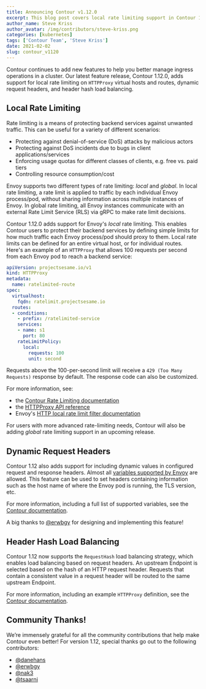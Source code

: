 ```yaml
---
title: Announcing Contour v1.12.0
excerpt: This blog post covers local rate limiting support in Contour 1.12.
author_name: Steve Kriss
author_avatar: /img/contributors/steve-kriss.png
categories: [kubernetes]
tags: ['Contour Team', 'Steve Kriss']
date: 2021-02-02
slug: contour_v1120
---
```


Contour continues to add new features to help you better manage ingress operations in a cluster.
Our latest feature release, Contour 1.12.0, adds support for local rate limiting on `HTTPProxy` virtual hosts and routes, dynamic request headers, and header hash load balancing.

## Local Rate Limiting
Rate limiting is a means of protecting backend services against unwanted traffic.
This can be useful for a variety of different scenarios:
- Protecting against denial-of-service (DoS) attacks by malicious actors
- Protecting against DoS incidents due to bugs in client applications/services
- Enforcing usage quotas for different classes of clients, e.g. free vs. paid tiers
- Controlling resource consumption/cost

Envoy supports two different types of rate limiting: _local_ and _global_.
In local rate limiting, a rate limit is applied to traffic by each individual Envoy process/pod, without sharing information across multiple instances of Envoy.
In global rate limiting, all Envoy instances communicate with an external Rate Limit Service (RLS) via gRPC to make rate limit decisions.

Contour 1.12.0 adds support for Envoy's _local_ rate limiting.
This enables Contour users to protect their backend services by defining simple limits for how much traffic each Envoy process/pod should proxy to them.
Local rate limits can be defined for an entire virtual host, or for individual routes.
Here's an example of an `HTTPProxy` that allows 100 requests per second from each Envoy pod to reach a backend service:

```yaml
apiVersion: projectsesame.io/v1
kind: HTTPProxy
metadata:
  name: ratelimited-route
spec:
  virtualhost:
    fqdn: ratelimit.projectsesame.io
  routes:
  - conditions:
    - prefix: /ratelimited-service
    services:
    - name: s1
      port: 80
    rateLimitPolicy:
      local:
        requests: 100
        unit: second
```

Requests above the 100-per-second limit will receive a `429 (Too Many Requests)` response by default.
The response code can also be customized.

For more information, see:
- the [Contour Rate Limiting documentation](https://projectcontour.io/docs/v1.12.0/config/rate-limiting/)
- the [HTTPProxy API reference](https://projectcontour.io/docs/v1.12.0/config/api/#projectcontour.io/v1.LocalRateLimitPolicy)
- Envoy's [HTTP local rate limit filter documentation](https://www.envoyproxy.io/docs/envoy/v1.17.0/configuration/http/http_filters/local_rate_limit_filter#config-http-filters-local-rate-limit)

For users with more advanced rate-limiting needs, Contour will also be adding _global_ rate limiting support in an upcoming release.

## Dynamic Request Headers
Contour 1.12 also adds support for including dynamic values in configured request and response headers.
Almost all [variables supported by Envoy](https://www.envoyproxy.io/docs/envoy/latest/configuration/http/http_conn_man/headers#custom-request-response-headers) are allowed.
This feature can be used to set headers containing information such as the host name of where the Envoy pod is running, the TLS version, etc.

For more information, including a full list of supported variables, see the [Contour documentation](https://projectcontour.io/docs/v1.12.0/config/request-rewriting/#dynamic-header-values).

A big thanks to [@erwbgy](https://github.com/erwbgy) for designing and implementing this feature!

## Header Hash Load Balancing
Contour 1.12 now supports the `RequestHash` load balancing strategy, which enables load balancing based on request headers.
An upstream Endpoint is selected based on the hash of an HTTP request header.
Requests that contain a consistent value in a request header will be routed to the same upstream Endpoint.

For more information, including an example `HTTPProxy` definition, see the [Contour documentation](https://projectcontour.io/docs/v1.12.0/config/request-routing/#load-balancing-strategy).

## Community Thanks!
We’re immensely grateful for all the community contributions that help make Contour even better! For version 1.12, special thanks go out to the following contributors:
- [@danehans](https://github.com/danehans)
- [@erwbgy](https://github.com/erwbgy)
- [@nak3](https://github.com/nak3)
- [@tsaarni](https://github.com/tsaarni)
